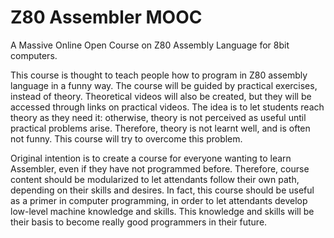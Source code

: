 # Z80 Assembler MOOC
 
A Massive Online Open Course on Z80 Assembly Language for 8bit computers. 

This course is thought to teach people how to program in Z80 assembly language in a funny way. The course will be guided by practical exercises, instead of theory. Theoretical videos will also be created, but they will be accessed through links on practical videos. The idea is to let students reach theory as they need it: otherwise, theory is not perceived as useful until practical problems arise. Therefore, theory is not learnt well, and is often not funny. This course will try to overcome this problem.

Original intention is to create a course for everyone wanting to learn Assembler, even if they have not programmed before. Therefore, course content should be modularized to let attendants follow their own path, depending on their skills and desires. In fact, this course should be useful as a primer in computer programming, in order to let attendants develop low-level machine knowledge and skills. This knowledge and skills will be their basis to become really good programmers in their future.
